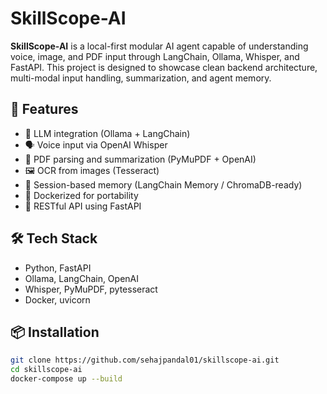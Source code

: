 # SkillScope-AI

**SkillScope-AI** is a local-first modular AI agent capable of understanding voice, image, and PDF input through LangChain, Ollama, Whisper, and FastAPI. This project is designed to showcase clean backend architecture, multi-modal input handling, summarization, and agent memory.

## 🚀 Features
- 🧠 LLM integration (Ollama + LangChain)
- 🗣️ Voice input via OpenAI Whisper
- 📄 PDF parsing and summarization (PyMuPDF + OpenAI)
- 🖼️ OCR from images (Tesseract)
- 💬 Session-based memory (LangChain Memory / ChromaDB-ready)
- 🐳 Dockerized for portability
- 🔌 RESTful API using FastAPI

## 🛠️ Tech Stack
- Python, FastAPI
- Ollama, LangChain, OpenAI
- Whisper, PyMuPDF, pytesseract
- Docker, uvicorn

## 📦 Installation
```bash
git clone https://github.com/sehajpandal01/skillscope-ai.git
cd skillscope-ai
docker-compose up --build
